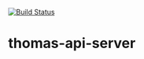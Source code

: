 [![Build Status](https://travis-ci.org/mashio-metro/thomas-api-server.svg?branch=master)](https://travis-ci.org/mashio-metro/thomas-api-server)

thomas-api-server
=================

